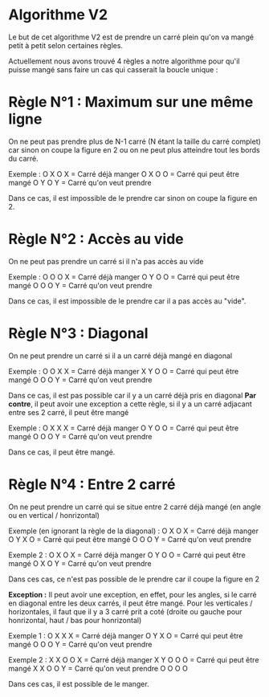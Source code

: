# Algorithme V2

Le but de cet algorithme V2 est de prendre un carré plein qu'on va mangé petit à petit selon certaines règles.

Actuellement nous avons trouvé 4 règles a notre algorithme pour qu'il puisse mangé sans faire un cas qui casserait la boucle unique : 

# Règle N°1 : Maximum sur une même ligne

On ne peut pas prendre plus de N-1 carré (N étant la taille du carré complet) car sinon on coupe la figure en 2 ou on ne peut plus atteindre tout les bords du carré.

Exemple :
O  X  O     X = Carré déjà manger
O  X  O     O = Carré qui peut être mangé
O  Y  O     Y = Carré qu'on veut prendre

Dans ce cas, il est impossible de le prendre car sinon on coupe la figure en 2. 

# Règle N°2 : Accès au vide

On ne peut pas prendre un carré si il n'a pas accès au vide 

Exemple :
O  O  O     X = Carré déjà manger
O  Y  O     O = Carré qui peut être mangé
O  O  O     Y = Carré qu'on veut prendre

Dans ce cas, il est impossible de le prendre car il a pas accès au "vide".


# Règle N°3 : Diagonal 

On ne peut prendre un carré si il a un carré déjà mangé en diagonal 

Exemple :
O  O  X     X = Carré déjà manger
X  Y  O     O = Carré qui peut être mangé
O  O  O     Y = Carré qu'on veut prendre

Dans ce cas, il est pas possible car il y a un carré déjà pris en diagonal 
**Par contre**, il peut avoir une exception a cette règle, si il y a un carré adjacant entre ses 2 carré, il peut être mangé 

Exemple :
O  X  X     X = Carré déjà manger
O  Y  O     O = Carré qui peut être mangé
O  O  O     Y = Carré qu'on veut prendre

Dans ce cas, il peut être mangé.

# Règle N°4 : Entre 2 carré 

On ne peut prendre un carré qui se situe entre 2 carré déjà mangé (en angle ou en vertical / honrizontal)

Exemple (en ignorant la règle de la diagonal) :
O  X  O     X = Carré déjà manger
O  Y  X     O = Carré qui peut être mangé
O  O  O     Y = Carré qu'on veut prendre

Exemple 2 :
O  X  O     X = Carré déjà manger
O  Y  O     O = Carré qui peut être mangé
O  X  O     Y = Carré qu'on veut prendre

Dans ces cas, ce n'est pas possible de le prendre car il coupe la figure en 2

**Exception :**
Il peut avoir une exception, en effet, pour les angles, si le carré en diagonal entre les deux carrés, il peut être mangé. Pour les verticales / horizontales, il faut que il y a 3 carré prit a coté (droite ou gauche pour honrizontal, haut / bas pour honrizontal)

Exemple 1 :
O  X  X     X = Carré déjà manger
O  Y  X     O = Carré qui peut être mangé
O  O  O     Y = Carré qu'on veut prendre

Exemple 2 : 
X  X  O  O     X = Carré déjà manger
X  Y  O  O     O = Carré qui peut être mangé
X  X  O  O     Y = Carré qu'on veut prendre
O  O  O  O

Dans ces cas, il est possible de le manger.

